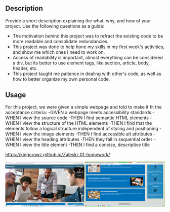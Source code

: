 # <Zaleski-01-Homework>
## Description
Provide a short description explaining the what, why, and how of your project. Use the following questions as a guide:
- The motivation behind this project was to refract the existing code to be more readable and consolidate redundancies.
- This project was done to help hone my skills in my first week's activities, and show me which ones I need to work on.
- Access of readability is important, almost everything can be considered a div, but its better to use element tags, like section, article, body, header, etc.
- This project taught me patience in dealing with other's code, as well as how to better organize my own personal code.

## Usage
For this project, we were given a simple webpage and told to make it fit the acceptance criteria:
-GIVEN a webpage meets accessibility standards
-WHEN I view the source code
-THEN I find semantic HTML elements
-WHEN I view the structure of the HTML elements
-THEN I find that the elements follow a logical structure independent of styling and positioning
-WHEN I view the image elements
-THEN I find accessible alt attributes
-WHEN I view the heading attributes
-THEN they fall in sequential order
-WHEN I view the title element
-THEN I find a concise, descriptive title

https://kingcrowz.github.io/Zaleski-01-homework/

![website image](assets/images/Screenshot.png)
 